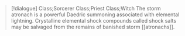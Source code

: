 >[!dialogue] Class;Sorcerer Class;Priest Class;Witch
>The storm atronach is a powerful Daedric summoning associated with elemental lightning. Crystalline elemental shock compounds called shock salts may be salvaged from the remains of banished storm [[atronachs]].